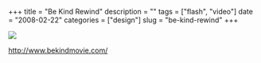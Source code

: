 +++
title = "Be Kind Rewind"
description = ""
tags = ["flash", "video"]
date = "2008-02-22"
categories = ["design"]
slug = "be-kind-rewind"
+++


 

  <div id="screens-thumbs" class="clearfix">
    <div class="txt-center" id="design-submission"><a href="http://www.bekindmovie.com/"><img id='bluga-thumbnail-889' class='bluga-thumbnail large' src='//konigi.com/media/bluga/
wt47f2791d9774a_0.jpg'/></a></div>  
  </div>   
<p><a href="http://www.bekindmovie.com/">http://www.bekindmovie.com/</a></p>




